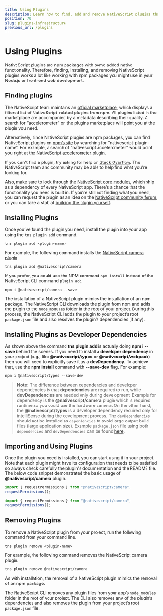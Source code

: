 ```yaml
---
title: Using Plugins
description: Learn how to find, add and remove NativeScript plugins that provide native device and platform capabilities missing in the core NativeScript modules
position: 70
slug: plugins-infrastructure
previous_url: /plugins
---
```


# Using Plugins

NativeScript plugins are npm packages with some added native functionality. Therefore, finding, installing, and removing NativeScript plugins works a lot like working with npm packages you might use in your Node.js or front-end web development.

## Finding plugins

The NativeScript team maintains an [official marketplace](http://market.nativescript.org/), which displays a filtered list of NativeScript-related plugins from npm. All plugins listed in the marketplace are accompanied by a metadata describing their quality. A search for “accelerometer” on the plugins marketplace will point you at the plugin you need.

Alternatively, since NativeScript plugins are npm packages, you can find NativeScript plugins on [npm’s site](https://www.npmjs.com/) by searching for “nativescript-plugin-name”. For example, a search of “nativescript accelerometer” would point you right at the [NativeScript accelerometer plugin](https://www.npmjs.com/package/nativescript-accelerometer).

If you can't find a plugin, try asking for help on [Stack Overflow](https://stackoverflow.com/questions/tagged/nativescript). The NativeScript team and community may be able to help find what you’re looking for.

Also, make sure to look through the [NativeScript core modules](https://docs.nativescript.org/core-concepts/modules), which ship as a dependency of every NativeScript app. There’s a chance that the functionality you need is built in. If you’re still not finding what you need, you can request the plugin as an idea on the [NativeScript community forum](https://discourse.nativescript.org/c/plugins), or you can take a stab at [building the plugin yourself](/plugins/building-plugins/).

## Installing Plugins

Once you’ve found the plugin you need, install the plugin into your app using the `tns plugin add` command.

```Node
tns plugin add <plugin-name>

```

For example, the following command installs the [NativeScript camera plugin](http://market.nativescript.org/plugins/@nativescript/camera).

```Node
tns plugin add @nativescript/camera
```

If you prefer, you could use the NPM command `npm install` instead of the NativeScript CLI command `plugin add`.

```Node
npm i @nativescript/camera --save
```

The installation of a NativeScript plugin mimics the installation of an npm package. The NativeScript CLI downloads the plugin from npm and adds the plugin to the `node_modules` folder in the root of your project. During this process, the NativeScript CLI adds the plugin to your project’s root `package.json` file and also resolves the plugin’s dependencies (if any).


## Installing Plugins as Developer Dependencies

As shown above the command **tns plugin add <plugin-name>** is actually doing **npm i <plugin-name> --save** behind the scenes. If you need to install a **developer dependency** in your project (e.g., like **@nativescript/types** or **@nativescript/webpack**) then you will need to explicitly save it as a **devDependency**. To achieve that, use the **npm install** command with **--save-dev** flag. For example:
```Shell
npm i @nativescript/types --save-dev
```

> **Note:** The difference between dependencies and developer dependencies is that **dependencies** are required to run, while **devDependencies** are needed only during development. Example for dependency is the **@nativescript/camera** plugin which is required runtime so you could use the hardware camera. On the other hand, the **@nativescript/types** is a developer dependency required only for intelliSense during the development process. The `devDependencies` should not be installed as `dependencies` to avoid large output build files (large application size). Example `package.json` file using both `dependencies` and `devDependencies` can be found [here](https://github.com/NativeScript/nativescript-sdk-examples-js/blob/master/package.json#L31-L44).

## Importing and Using Plugins 

Once the plugin you need is installed, you can start using it in your project. Note that each plugin might have its configuration that needs to be satisfied so always check carefully the plugin's documentation and the README file. The below code snippet demonstrated the basic usage of **@nativescript/camera** plugin.

```JavaScript
import { requestPermissions } from "@nativescript/camera"; 
requestPermissions();
```
```TypeScript
import { requestPermissions } from "@nativescript/camera"; 
requestPermissions();
```

## Removing Plugins

To remove a NativeScript plugin from your project, run the following command from your command line.

```
tns plugin remove <plugin-name>
```

For example, the following command removes the NativeScript camera plugin.

```
tns plugin remove @nativescript/camera
```

As with installation, the removal of a NativeScript plugin mimics the removal of an npm package.

The NativeScript CLI removes any plugin files from your app’s `node_modules` folder in the root of your project. The CLI also removes any of the plugin’s dependencies and also removes the plugin from your project’s root `package.json` file.
